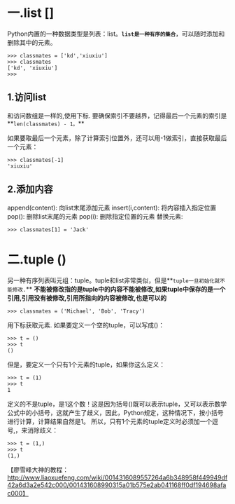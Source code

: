 一.list  []
==
Python内置的一种数据类型是列表：list。**```list是一种有序的集合```**，可以随时添加和删除其中的元素。
	
	>>> classmates = ['kd','xiuxiu']
	>>> classmates
	['kd', 'xiuxiu']
	>>> 
1.访问list
--
和访问数组是一样的,使用下标.	要确保索引不要越界，记得最后一个元素的索引是**```len(classmates) - 1。```**

如果要取最后一个元素，除了计算索引位置外，还可以用-1做索引，直接获取最后一个元素：

	>>> classmates[-1]
	'xiuxiu'
2.添加内容
--
append(content): 向list末尾添加元素
insert(i,content): 将内容插入指定位置
pop(): 删除list末尾的元素
pop(i): 删除指定位置的元素
替换元素: 
	
	>>> classmates[1] = 'Jack'
二.tuple   ()
==
另一种有序列表叫元组：tuple。tuple和list非常类似，但是**```tuple一旦初始化就不能修改.```**
**不能被修改指的是tuple中的内容不能被修改,如果tuple中保存的是一个引用,引用没有被修改,引用所指向的内容被修改,也是可以的**
	
	>>> classmates = ('Michael', 'Bob', 'Tracy')

用下标获取元素.
如果要定义一个空的tuple，可以写成()：

	>>> t = ()
	>>> t
	()
但是，要定义一个只有1个元素的tuple，如果你这么定义：

	>>> t = (1)
	>>> t
	1
定义的不是tuple，是1这个数！这是因为括号()既可以表示tuple，又可以表示数学公式中的小括号，这就产生了歧义，因此，Python规定，这种情况下，按小括号进行计算，计算结果自然是1。
所以，只有1个元素的tuple定义时必须加一个逗号,，来消除歧义：

	>>> t = (1,)
	>>> t
	(1,)



【廖雪峰大神的教程：http://www.liaoxuefeng.com/wiki/0014316089557264a6b348958f449949df42a6d3a2e542c000/001431608990315a01b575e2ab041168ff0df194698afac000】


